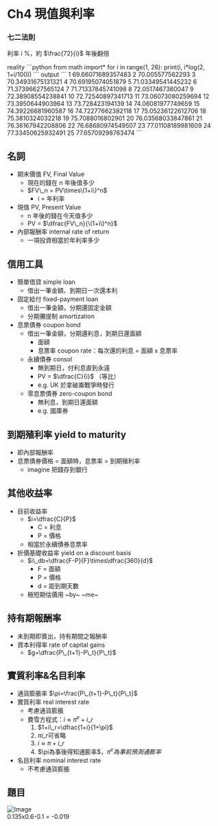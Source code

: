 # Ch4 現值與利率

### 七二法則

利率 i %，約 $\frac{72}{i}$ 年後翻倍

reality \`\`\`python from math import\* for i in range\(1, 26\): print\(i, i\*log\(2, 1+i/100\)\) \`\`\` output \`\`\` 1 69.66071689357483 2 70.005577562293 3 70.34931675131321 4 70.69195074051879 5 71.03349541445232 6 71.37396627565124 7 71.71337845741098 8 72.0517467360047 9 72.38908554238841 10 72.72540897341713 11 73.06073080259694 12 73.3950644903964 13 73.728423194139 14 74.06081977749659 15 74.39226681960587 16 74.72277662382118 17 75.05236122612706 18 75.3810324032218 19 75.7088016802901 20 76.03568033847861 21 76.36167942208806 22 76.68680974549507 23 77.01108189981609 24 77.33450625932491 25 77.65709298763474 \`\`\`

## 名詞

* 期末價值 FV, Final Value
  * 現在的錢在 n 年後值多少
  * $FV\_n = PV\times\(1+i\)^n$ 
    * i = 年利率
* 現值 PV, Present Value
  * n 年後的錢在今天值多少  
  * PV = $\dfrac{FV\_n}{\(1+i\)^n}$ 
* 內部報酬率 internal rate of return
  * 一項投資相當於年利率多少

## 信用工具

* 簡單借貸 simple loan
  * 借出一筆金額、到期日一次還本利
* 固定給付 fixed-payment loan
  * 借出一筆金額，分期還固定金額
  * 分期攤提制 amortization
* 息票債券 coupon bond
  * 借出一筆金額，分期還利息，到期日還面額
    * 面額
    * 息票率 coupon rate：每次還的利息 = 面額 x 息票率
  * 永續債券 consol
    * 無到期日，付利息直到永遠
    * PV = $\dfrac{C}{i}$ （等比） 
    * e.g. UK 於拿破崙戰爭時發行
  * 零息票債券 zero-coupon bond
    * 無利息，到期日還面額
    * e.g. 國庫券

## 到期殖利率 yield to maturity

* 即內部報酬率
* 息票債券價格 = 面額時，息票率 = 到期殖利率
  * imagine 把錢存到銀行

## 其他收益率

* 目前收益率
  * $i=\dfrac{C}{P}$
    * C = 利息
    * P = 價格
  * 相當於永續債券息票率
* 折價基礎收益率 yield on a discount basis
  * $i\_db=\dfrac{F-P}{F}\times\dfrac{360}{d}$
    * F = 面額
    * P = 價格
    * d = 距到期天數
  * 極短期估價用 ~by~ ~me~

## 持有期報酬率

* 未到期即賣出，持有期間之報酬率
* 資本利得率 rate of capital gains
  * $g=\dfrac{P\_{t+1}-P\_t}{P\_t}$ 

## 實質利率&名目利率

* 通貨膨脹率 $\pi=\frac{P\_{t+1}-P\_t}{P\_t}$
* 實質利率 real interest rate
  * 考慮通貨膨脹
  * 費雪方程式：$i\approx\pi^e+i\_r$
    1. $1+i\_r=\dfrac{1+i}{1+\pi}$
    2. $\pi i\_r$可省略
    3. $i\approx\pi+i\_r$
    4. $\pi為事後得知通膨率$，$\pi^e為事前預測通膨率$
* 名目利率 nominal interest rate 
  * 不考慮通貨膨脹

## 題目

![Image](https://i.imgur.com/rsHAkRb.png)  
0.135x0.6-0.1 = -0.019

